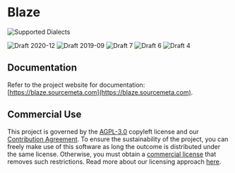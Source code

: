 Blaze
=====

![Supported Dialects](https://img.shields.io/endpoint?url=https%3A%2F%2Fbowtie.report%2Fbadges%2Fc%2B%2B-blaze%2Fsupported_versions.json)

![Draft 2020-12](https://img.shields.io/endpoint?url=https%3A%2F%2Fbowtie.report%2Fbadges%2Fc%2B%2B-blaze%2Fcompliance%2Fdraft2020-12.json)
![Draft 2019-09](https://img.shields.io/endpoint?url=https%3A%2F%2Fbowtie.report%2Fbadges%2Fc%2B%2B-blaze%2Fcompliance%2Fdraft2019-09.json)
![Draft 7](https://img.shields.io/endpoint?url=https%3A%2F%2Fbowtie.report%2Fbadges%2Fc%2B%2B-blaze%2Fcompliance%2Fdraft7.json)
![Draft 6](https://img.shields.io/endpoint?url=https%3A%2F%2Fbowtie.report%2Fbadges%2Fc%2B%2B-blaze%2Fcompliance%2Fdraft6.json)
![Draft 4](https://img.shields.io/endpoint?url=https%3A%2F%2Fbowtie.report%2Fbadges%2Fc%2B%2B-blaze%2Fcompliance%2Fdraft4.json)

Documentation
-------------

Refer to the project website for documentation:
[https://blaze.sourcemeta.com](https://blaze.sourcemeta.com).

Commercial Use
--------------

This project is governed by the [AGPL-3.0](./LICENSE) copyleft license and our
[Contribution
Agreement](https://github.com/sourcemeta/.github/blob/main/CONTRIBUTING.md). To
ensure the sustainability of the project, you can freely make use of this
software as long the outcome is distributed under the same license. Otherwise,
you must obtain a [commercial license](./LICENSE-COMMERCIAL) that removes such
restrictions. Read more about our licensing approach
[here](https://www.sourcemeta.com/licensing/).
